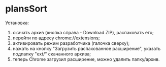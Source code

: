 plansSort
=========

Установка:
1) скачать архив (кнопка справа - Download ZIP), распаковать его;
2) перейти по адресу chrome://extensions;
3) активировать режим разработчика (галочка сверху);
4) нажать на кнопку "Загрузить распакованное расширение", указать подпапку "ext/" скачанного архива;
5) теперь Chrome загрузил расширение, можно удалить папку/архив.
